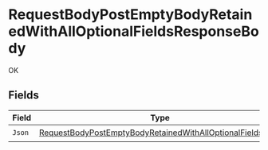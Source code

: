 # RequestBodyPostEmptyBodyRetainedWithAllOptionalFieldsResponseBody

OK


## Fields

| Field                                                                                                                                             | Type                                                                                                                                              | Required                                                                                                                                          | Description                                                                                                                                       |
| ------------------------------------------------------------------------------------------------------------------------------------------------- | ------------------------------------------------------------------------------------------------------------------------------------------------- | ------------------------------------------------------------------------------------------------------------------------------------------------- | ------------------------------------------------------------------------------------------------------------------------------------------------- |
| `Json`                                                                                                                                            | [RequestBodyPostEmptyBodyRetainedWithAllOptionalFieldsJson](../../Models/Operations/RequestBodyPostEmptyBodyRetainedWithAllOptionalFieldsJson.md) | :heavy_check_mark:                                                                                                                                | N/A                                                                                                                                               |
